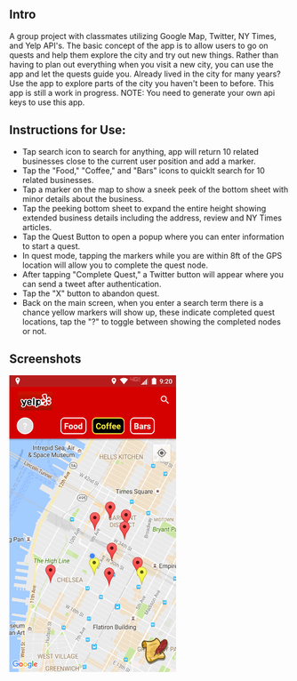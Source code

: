 ## Intro

A group project with classmates utilizing Google Map, Twitter, NY Times, and Yelp API's. The basic concept of the app is to allow users to go on quests and help them explore the city and try out new things. Rather than having to plan out everything when you visit a new city, you can use the app and let the quests guide you. Already lived in the city for many years? Use the app to explore parts of the city you haven't been to before. This app is still a work in progress. NOTE: You need to generate your own api keys to use this app.

## Instructions for Use:

- Tap search icon to search for anything, app will return 10 related businesses close to the current user position and add a marker.
- Tap the "Food," "Coffee," and "Bars" icons to quicklt search for 10 related businesses.
- Tap a marker on the map to show a sneek peek of the bottom sheet with minor details about the business.
- Tap the peeking bottom sheet to expand the entire height showing extended business details including the address, review and NY Times articles.
- Tap the Quest Button to open a popup where you can enter information to start a quest.
- In quest mode, tapping the markers while you are within 8ft of the GPS location will allow you to complete the quest node.
- After tapping "Complete Quest," a Twitter button will appear where you can send a tweet after authentication.
- Tap the "X" button to abandon quest.
- Back on the main screen, when you enter a search term there is a chance yellow markers will show up, these indicate completed quest locations, tap the "?" to toggle between showing the completed nodes or not.



## Screenshots

<img src="screenshots/Yelp-Quest-Screenshot.png" width="300"/>
